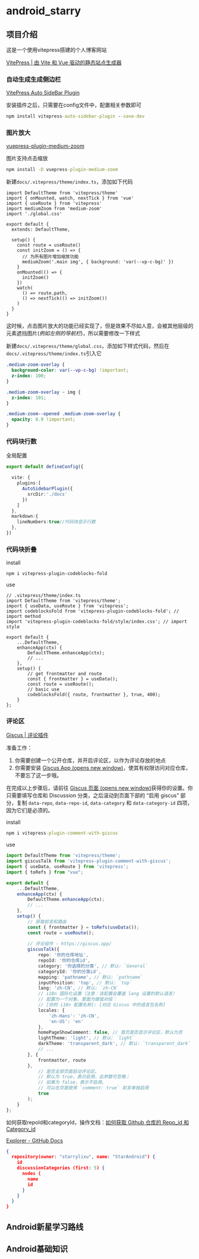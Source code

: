 # android_starry

## 项目介绍

这是一个使用vitepress搭建的个人博客网站

[VitePress | 由 Vite 和 Vue 驱动的静态站点生成器](https://vitepress.dev/zh/)

### 自动生成生成侧边栏

[VitePress Auto SideBar Plugin](https://vitepress-auto-sidebar-plugin.netlify.app/)

安装插件之后，只需要在config文件中，配置相关参数即可

```cmd
npm install vitepress-auto-sidebar-plugin --save-dev
```

### 图片放大

[vuepress-plugin-medium-zoom ](https://vuepress-community.netlify.app/zh/plugins/medium-zoom/#安装)

图片支持点击缩放

```cmd
npm install -D vuepress-plugin-medium-zoom
```

新建`docs/.vitepress/theme/index.ts`，添加如下代码

```typescript{2-4}
import DefaultTheme from 'vitepress/theme'
import { onMounted, watch, nextTick } from 'vue'
import { useRoute } from 'vitepress'
import mediumZoom from 'medium-zoom'
import './global.css'

export default {
  extends: DefaultTheme,

  setup() {
    const route = useRoute()
    const initZoom = () => {
      // 为所有图片增加缩放功能
      mediumZoom('.main img', { background: 'var(--vp-c-bg)' })
    }
    onMounted(() => {
      initZoom()
    })
    watch(
      () => route.path,
      () => nextTick(() => initZoom())
    )
  }
}
```

这时候，点击图片放大的功能已经实现了，但是效果不尽如人意，会被其他层级的元素遮挡图片(*例如左侧的导航栏*)，所以需要修改一下样式

新建`docs/.vitepress/theme/global.css`，添加如下样式代码，然后在`docs/.vitepress/theme/index.ts`引入它

```css
.medium-zoom-overlay {
  background-color: var(--vp-c-bg) !important;
  z-index: 100;
}

.medium-zoom-overlay ~ img {
  z-index: 101;
}

.medium-zoom--opened .medium-zoom-overlay {
  opacity: 0.9 !important;
}
```

### 代码块行数

全局配置

```typescript
export default defineConfig({

  vite: {
    plugins:[
      AutoSidebarPlugin({
        srcDir:'./docs'
      })
    ]
  },
  markdown:{
    lineNumbers:true//代码块显示行数
  },
})
```

### 代码块折叠

install

```
npm i vitepress-plugin-codeblocks-fold
```

use

```ts{}
// .vitepress/theme/index.ts
import DefaultTheme from 'vitepress/theme';
import { useData, useRoute } from 'vitepress';
import codeblocksFold from 'vitepress-plugin-codeblocks-fold'; // import method
import 'vitepress-plugin-codeblocks-fold/style/index.css'; // import style

export default {
    ...DefaultTheme,
    enhanceApp(ctx) {
        DefaultTheme.enhanceApp(ctx);
        // ...
    },
    setup() {
        // get frontmatter and route
        const { frontmatter } = useData();
        const route = useRoute();
        // basic use
        codeblocksFold({ route, frontmatter }, true, 400);
    }
};
```

### 评论区

[Giscus | 评论插件 ](https://vuepress-theme-hope.github.io/v1/comment/zh/guide/giscus.html)

准备工作：

1. 你需要创建一个公开仓库，并开启评论区，以作为评论存放的地点
2. 你需要安装 [Giscus App (opens new window)](https://github.com/apps/giscus)，使其有权限访问对应仓库，不要忘了这一步哦。

在完成以上步骤后，请前往 [Giscus 页面 (opens new window)](https://giscus.app/zh-CN)获得你的设置。你只需要填写仓库和 Discussion 分类，之后滚动到页面下部的 “启用 giscus” 部分，复制 `data-repo`, `data-repo-id`, `data-category` 和 `data-category-id` 四项，因为它们是必须的。

install

```cmd
npm i vitepress-plugin-comment-with-giscus
```

use

```typescript
import DefaultTheme from 'vitepress/theme';
import giscusTalk from 'vitepress-plugin-comment-with-giscus';
import { useData, useRoute } from 'vitepress';
import { toRefs } from "vue";

export default {
    ...DefaultTheme,
    enhanceApp(ctx) {
        DefaultTheme.enhanceApp(ctx);
        // ...
    },
    setup() {
        // 获取前言和路由
        const { frontmatter } = toRefs(useData());
        const route = useRoute();
        
        // 评论组件 - https://giscus.app/
        giscusTalk({
            repo: '你的仓库地址',
            repoId: '你的仓库id',
            category: '你选择的分类', // 默认: `General`
            categoryId: '你的分类id',
            mapping: 'pathname', // 默认: `pathname`
            inputPosition: 'top', // 默认: `top`
            lang: 'zh-CN', // 默认: `zh-CN`
            // i18n 国际化设置（注意：该配置会覆盖 lang 设置的默认语言）
            // 配置为一个对象，里面为键值对组：
            // [你的 i18n 配置名称]: [对应 Giscus 中的语言包名称]
            locales: {
                'zh-Hans': 'zh-CN',
                'en-US': 'en'
            },
            homePageShowComment: false, // 首页是否显示评论区，默认为否
            lightTheme: 'light', // 默认: `light`
            darkTheme: 'transparent_dark', // 默认: `transparent_dark`
            // ...
        }, {
            frontmatter, route
        },
            // 是否全部页面启动评论区。
            // 默认为 true，表示启用，此参数可忽略；
            // 如果为 false，表示不启用。
            // 可以在页面使用 `comment: true` 前言单独启用
            true
        );
    }
};
```

如何获取repoId和categoryId，操作文档：[如何获取 Github 仓库的 Repo_id 和 Category_id](https://iling.me/blog/posts/how-to-get-github-repo-id/)

[Explorer - GitHub Docs](https://docs.github.com/en/graphql/overview/explorer)

```json
{
  repository(owner: "starrylixu", name: "StarAndroid") {
    id
    discussionCategories (first: 5) {
      nodes {
        name
        id
      }
    }
  }
}
```





## Android新星学习路线



## Android基础知识


